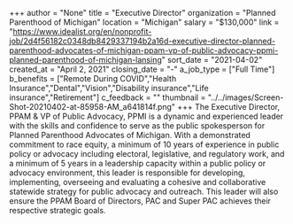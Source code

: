 +++
author = "None"
title = "Executive Director"
organization = "Planned Parenthood of Michigan"
location = "Michigan"
salary = "$130,000"
link = "https://www.idealist.org/en/nonprofit-job/2d4f56182c0348db8429337194b2a16d-executive-director-planned-parenthood-advocates-of-michigan-ppam-vp-of-public-advocacy-ppmi-planned-parenthood-of-michigan-lansing"
sort_date = "2021-04-02"
created_at = "April 2, 2021"
closing_date = "-"
a_job_type = ["Full Time"]
b_benefits = ["Remote During COVID","Health Insurance","Dental","Vision","Disability insurance","Life insurance","Retirement"]
c_feedback = ""
thumbnail = "../../images/Screen-Shot-20210402-at-85958-AM_a641814f.png"
+++
The Executive Director, PPAM & VP of Public Advocacy, PPMI is a dynamic and experienced leader with the skills and confidence to serve as the public spokesperson for Planned Parenthood Advocates of Michigan. With a demonstrated commitment to race equity, a minimum of 10 years of experience in public policy or advocacy including electoral, legislative, and regulatory work, and a minimum of 5 years in a leadership capacity within a public policy or advocacy environment, this leader is responsible for developing, implementing, overseeing and evaluating a cohesive and collaborative statewide strategy for public advocacy and outreach. This leader will also ensure the PPAM Board of Directors, PAC and Super PAC achieves their respective strategic goals.